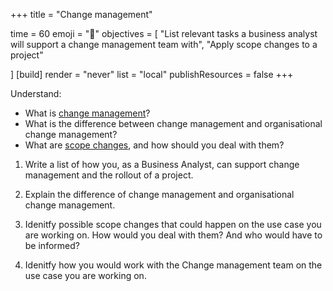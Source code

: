 +++
title = "Change management"

time = 60
emoji = "🤖"
objectives = [
    "List relevant tasks a business analyst will support a change management team with",
    "Apply scope changes to a project"

]
[build]
  render = "never"
  list = "local"
  publishResources = false
+++

Understand:
- What is [change management](https://youtu.be/wxVgd8h1svU?si=3ckqHAce9mg_zzhA)? 
- What is the difference between change management and organisational change management?
- What are [scope changes](https://www.lucidchart.com/blog/scope-change-management), and how should you deal with them?
 
1. Write a list of how you, as a Business Analyst, can support change management and the rollout of a project.

2. Explain the difference of change management and organisational change management.

3. Idenitfy possible scope changes that could happen on the use case you are working on. How would you deal with them? And who would have to be informed?

4. Idenitfy how you would work with the Change management team on the use case you are working on.

